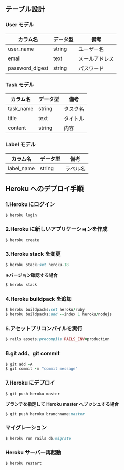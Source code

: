 ## テーブル設計

### User モデル

| カラム名        | データ型 | 備考           |
| --------------- | -------- | -------------- |
| user_name       | string   | ユーザー名     |
| email           | text     | メールアドレス |
| password_digest | string   | パスワード     |

### Task モデル

| カラム名  | データ型 | 備考     |
| --------- | -------- | -------- |
| task_name | string   | タスク名 |
| title     | text     | タイトル |
| content   | string   | 内容     |

### Label モデル

| カラム名   | データ型 | 備考     |
| ---------- | -------- | -------- |
| label_name | string   | ラベル名 |

## Heroku へのデプロイ手順

### 1.Heroku にログイン

```ruby
$ heroku login
```

### 2.Heroku に新しいアプリケーションを作成

```ruby
$ heroku create
```

### 3.Heroku stack を変更

```ruby
$ heroku stack:set heroku-18
```

**※バージョン確認する場合**

```ruby
$ heroku stack
```

### 4.Heroku buildpack を追加

```ruby
$ heroku buildpacks:set heroku/ruby
$ heroku buildpacks:add --index 1 heroku/nodejs
```

### 5.アセットプリコンパイルを実行

```ruby
$ rails assets:precompile RAILS_ENV=production
```

### 6.git add、git commit

```ruby
$ git add -A
$ git commit -m "commit message"
```

### 7.Heroku にデプロイ

```ruby
$ git push heroku master
```

**ブランチを指定して Heroku master へプッシュする場合**

```ruby
$ git push heroku branchname:master
```

### マイグレーション

```ruby
$ heroku run rails db:migrate
```

### Heroku サーバー再起動

```ruby
$ heroku restart
```
